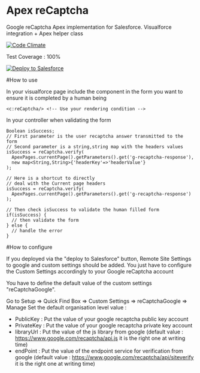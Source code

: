 Apex reCaptcha
===

Google reCaptcha Apex implementation for Salesforce.
Visualforce integration + Apex helper class

[![Code Climate](https://codeclimate.com/repos/575156212ac8bd377900b111/badges/0073eaa6ac85b171ebd4/gpa.svg)](https://codeclimate.com/repos/575156212ac8bd377900b111/feed)

Test Coverage : 100%

<a href="https://githubsfdeploy.herokuapp.com?owner=ForceComDeveloper&repo=Apex_reCaptcha">
  <img alt="Deploy to Salesforce"
       src="https://raw.githubusercontent.com/afawcett/githubsfdeploy/master/src/main/webapp/resources/img/deploy.png">
</a>

#How to use

In your visualforce page include the component in the
form you want to ensure it is completed by a human being
```
<c:reCaptcha/> <!-- Use your rendering condition -->
```

In your controller when validating the form
```
Boolean isSuccess;
// First parameter is the user recaptcha answer transmitted to the form
// Second parameter is a string,string map with the headers values
isSuccess = reCaptcha.verify(
  ApexPages.currentPage().getParameters().get('g-recaptcha-response'),
  new map<String,String>{'headerKey'=>'headerValue'}
);

// Here is a shortcut to directly
// deal with the Current page headers
isSuccess = reCaptcha.verify(
  ApexPages.currentPage().getParameters().get('g-recaptcha-response')
);

// Then check isSuccess to validate the human filled form
if(isSuccess) {
  // then validate the form
} else {
  // handle the error
}
```

#How to configure

If you deployed via the "deploy to Salesforce" button, Remote Site Settings to
google and custom settings should be added. You just have to configure the
Custom Settings accordingly to your Google reCaptcha account

You have to define the default value of the custom settings "reCaptchaGoogle".

Go to Setup => Quick Find Box => Custom Settings => reCaptchaGoogle => Manage
Set the default organisation level value :
* PublicKey : Put the value of your google recaptcha public key account
* PrivateKey : Put the value of your google recaptcha private key account
* libraryUrl : Put the value of the js library from google (default value : https://www.google.com/recaptcha/api.js it is the right one at writing time)
* endPoint : Put the value of the endpoint service for verification from google (default value : https://www.google.com/recaptcha/api/siteverify it is the right one at writing time)
